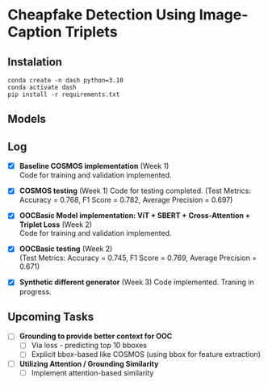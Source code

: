 # Cheapfake Detection Using Image-Caption Triplets

## Instalation
```
conda create -n dash python=3.10
conda activate dash
pip install -r requirements.txt
```

## Models

## Log
- [x] **Baseline COSMOS implementation** (Week 1)  
  Code for training and validation implemented. 

- [x] **COSMOS testing** (Week 1)
  Code for testing completed. (Test Metrics: Accuracy = 0.768, F1 Score = 0.782, Average Precision = 0.697)

- [x] **OOCBasic Model implementation: ViT + SBERT + Cross-Attention + Triplet Loss** (Week 2)  
    Code for training and validation implemented.

- [x] **OOCBasic testing** (Week 2)  
    (Test Metrics: Accuracy = 0.745, F1 Score = 0.769, Average Precision = 0.671)

- [x] **Synthetic different generator** (Week 3)
  Code implemented. Traning in progress.

## Upcoming Tasks

- [ ] **Grounding to provide better context for OOC**  
  - [ ] Via loss - predicting top 10 bboxes  
  - [ ] Explicit bbox-based like COSMOS (using bbox for feature extraction)  

- [ ] **Utilizing Attention / Grounding Similarity**  
  - [ ] Implement attention-based similarity
